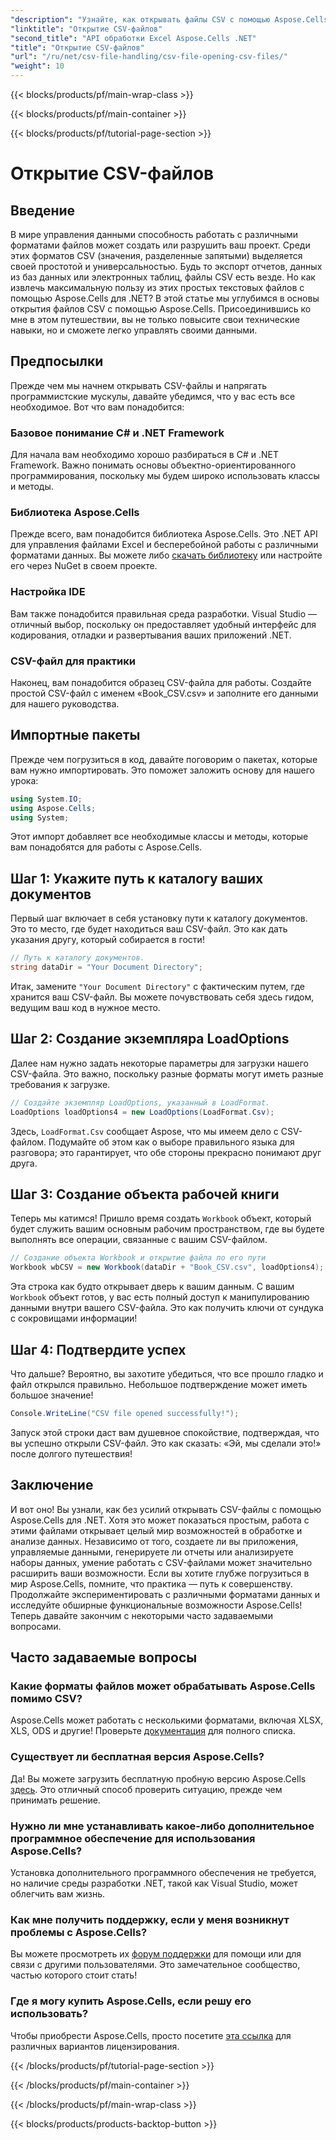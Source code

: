 ```yaml
---
"description": "Узнайте, как открывать файлы CSV с помощью Aspose.Cells для .NET с помощью нашего всеобъемлющего пошагового руководства. Освойте манипуляцию данными."
"linktitle": "Открытие CSV-файлов"
"second_title": "API обработки Excel Aspose.Cells .NET"
"title": "Открытие CSV-файлов"
"url": "/ru/net/csv-file-handling/csv-file-opening-csv-files/"
"weight": 10
---
```


{{< blocks/products/pf/main-wrap-class >}}

{{< blocks/products/pf/main-container >}}

{{< blocks/products/pf/tutorial-page-section >}}

# Открытие CSV-файлов

## Введение
В мире управления данными способность работать с различными форматами файлов может создать или разрушить ваш проект. Среди этих форматов CSV (значения, разделенные запятыми) выделяется своей простотой и универсальностью. Будь то экспорт отчетов, данных из баз данных или электронных таблиц, файлы CSV есть везде. Но как извлечь максимальную пользу из этих простых текстовых файлов с помощью Aspose.Cells для .NET? В этой статье мы углубимся в основы открытия файлов CSV с помощью Aspose.Cells. Присоединившись ко мне в этом путешествии, вы не только повысите свои технические навыки, но и сможете легко управлять своими данными. 
## Предпосылки
Прежде чем мы начнем открывать CSV-файлы и напрягать программистские мускулы, давайте убедимся, что у вас есть все необходимое. Вот что вам понадобится:
### Базовое понимание C# и .NET Framework
Для начала вам необходимо хорошо разбираться в C# и .NET Framework. Важно понимать основы объектно-ориентированного программирования, поскольку мы будем широко использовать классы и методы.
### Библиотека Aspose.Cells
Прежде всего, вам понадобится библиотека Aspose.Cells. Это .NET API для управления файлами Excel и бесперебойной работы с различными форматами данных. Вы можете либо [скачать библиотеку](https://releases.aspose.com/cells/net/) или настройте его через NuGet в своем проекте.
### Настройка IDE
Вам также понадобится правильная среда разработки. Visual Studio — отличный выбор, поскольку он предоставляет удобный интерфейс для кодирования, отладки и развертывания ваших приложений .NET.
### CSV-файл для практики
Наконец, вам понадобится образец CSV-файла для работы. Создайте простой CSV-файл с именем «Book_CSV.csv» и заполните его данными для нашего руководства.
## Импортные пакеты
Прежде чем погрузиться в код, давайте поговорим о пакетах, которые вам нужно импортировать. Это поможет заложить основу для нашего урока:
```csharp
using System.IO;
using Aspose.Cells;
using System;
```
Этот импорт добавляет все необходимые классы и методы, которые вам понадобятся для работы с Aspose.Cells.
## Шаг 1: Укажите путь к каталогу ваших документов
Первый шаг включает в себя установку пути к каталогу документов. Это то место, где будет находиться ваш CSV-файл. Это как дать указания другу, который собирается в гости!
```csharp
// Путь к каталогу документов.
string dataDir = "Your Document Directory";
```
Итак, замените `"Your Document Directory"` с фактическим путем, где хранится ваш CSV-файл. Вы можете почувствовать себя здесь гидом, ведущим ваш код в нужное место.
## Шаг 2: Создание экземпляра LoadOptions
Далее нам нужно задать некоторые параметры для загрузки нашего CSV-файла. Это важно, поскольку разные форматы могут иметь разные требования к загрузке. 
```csharp
// Создайте экземпляр LoadOptions, указанный в LoadFormat.
LoadOptions loadOptions4 = new LoadOptions(LoadFormat.Csv);
```
Здесь, `LoadFormat.Csv` сообщает Aspose, что мы имеем дело с CSV-файлом. Подумайте об этом как о выборе правильного языка для разговора; это гарантирует, что обе стороны прекрасно понимают друг друга.
## Шаг 3: Создание объекта рабочей книги
Теперь мы катимся! Пришло время создать `Workbook` объект, который будет служить вашим основным рабочим пространством, где вы будете выполнять все операции, связанные с вашим CSV-файлом.
```csharp
// Создание объекта Workbook и открытие файла по его пути
Workbook wbCSV = new Workbook(dataDir + "Book_CSV.csv", loadOptions4);
```
Эта строка как будто открывает дверь к вашим данным. С вашим `Workbook` объект готов, у вас есть полный доступ к манипулированию данными внутри вашего CSV-файла. Это как получить ключи от сундука с сокровищами информации!
## Шаг 4: Подтвердите успех
Что дальше? Вероятно, вы захотите убедиться, что все прошло гладко и файл открылся правильно. Небольшое подтверждение может иметь большое значение!
```csharp
Console.WriteLine("CSV file opened successfully!");
```
Запуск этой строки даст вам душевное спокойствие, подтверждая, что вы успешно открыли CSV-файл. Это как сказать: «Эй, мы сделали это!» после долгого путешествия!
## Заключение
И вот оно! Вы узнали, как без усилий открывать CSV-файлы с помощью Aspose.Cells для .NET. Хотя это может показаться простым, работа с этими файлами открывает целый мир возможностей в обработке и анализе данных. Независимо от того, создаете ли вы приложения, управляемые данными, генерируете ли отчеты или анализируете наборы данных, умение работать с CSV-файлами может значительно расширить ваши возможности. 
Если вы хотите глубже погрузиться в мир Aspose.Cells, помните, что практика — путь к совершенству. Продолжайте экспериментировать с различными форматами данных и исследуйте обширные функциональные возможности Aspose.Cells! Теперь давайте закончим с некоторыми часто задаваемыми вопросами.
## Часто задаваемые вопросы
### Какие форматы файлов может обрабатывать Aspose.Cells помимо CSV?
Aspose.Cells может работать с несколькими форматами, включая XLSX, XLS, ODS и другие! Проверьте [документация](https://reference.aspose.com/cells/net/) для полного списка.
### Существует ли бесплатная версия Aspose.Cells?
Да! Вы можете загрузить бесплатную пробную версию Aspose.Cells [здесь](https://releases.aspose.com/). Это отличный способ проверить ситуацию, прежде чем принимать решение.
### Нужно ли мне устанавливать какое-либо дополнительное программное обеспечение для использования Aspose.Cells?
Установка дополнительного программного обеспечения не требуется, но наличие среды разработки .NET, такой как Visual Studio, может облегчить вам жизнь.
### Как мне получить поддержку, если у меня возникнут проблемы с Aspose.Cells?
Вы можете просмотреть их [форум поддержки](https://forum.aspose.com/c/cells/9) для помощи или для связи с другими пользователями. Это замечательное сообщество, частью которого стоит стать!
### Где я могу купить Aspose.Cells, если решу его использовать?
Чтобы приобрести Aspose.Cells, просто посетите [эта ссылка](https://purchase.aspose.com/buy) для различных вариантов лицензирования.

{{< /blocks/products/pf/tutorial-page-section >}}

{{< /blocks/products/pf/main-container >}}

{{< /blocks/products/pf/main-wrap-class >}}

{{< blocks/products/products-backtop-button >}}